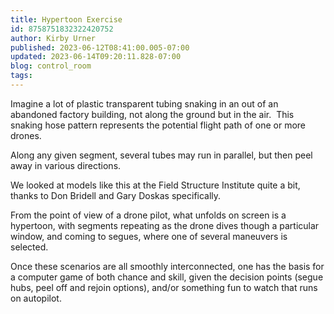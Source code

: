 ```yaml
---
title: Hypertoon Exercise
id: 8758751832322420752
author: Kirby Urner
published: 2023-06-12T08:41:00.005-07:00
updated: 2023-06-14T09:20:11.828-07:00
blog: control_room
tags: 
---
```


[](https://www.flickr.com/photos/kirbyurner/51914312299/in/album-72177720298157274/)

Imagine a lot of plastic transparent tubing snaking in an out of an abandoned factory building, not along the ground but in the air.  This snaking hose pattern represents the potential flight path of one or more drones.

Along any given segment, several tubes may run in parallel, but then peel away in various directions.  

We looked at models like this at the Field Structure Institute quite a bit, thanks to Don Bridell and Gary Doskas specifically.

From the point of view of a drone pilot, what unfolds on screen is a hypertoon, with segments repeating as the drone dives though a particular window, and coming to segues, where one of several maneuvers is selected.

Once these scenarios are all smoothly interconnected, one has the basis for a computer game of both chance and skill, given the decision points (segue hubs, peel off and rejoin options), and/or something fun to watch that runs on autopilot.